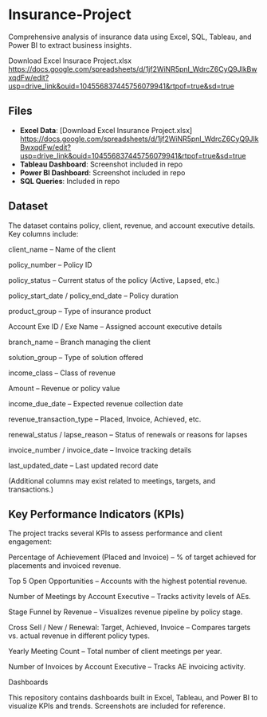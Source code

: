 # Insurance-Project
Comprehensive analysis of insurance data using Excel, SQL, Tableau, and Power BI to extract business insights.

Download Excel Insurace Project.xlsx https://docs.google.com/spreadsheets/d/1jf2WiNR5pnl_WdrcZ6CyQ9JlkBwxqdFw/edit?usp=drive_link&ouid=104556837445756079941&rtpof=true&sd=true

## Files

- **Excel Data**: [Download Excel Insurance Project.xlsx] https://docs.google.com/spreadsheets/d/1jf2WiNR5pnl_WdrcZ6CyQ9JlkBwxqdFw/edit?usp=drive_link&ouid=104556837445756079941&rtpof=true&sd=true
- **Tableau Dashboard**: Screenshot included in repo
- **Power BI Dashboard**: Screenshot included in repo
- **SQL Queries**: Included in repo

## Dataset

The dataset contains policy, client, revenue, and account executive details. Key columns include:

client_name – Name of the client

policy_number – Policy ID

policy_status – Current status of the policy (Active, Lapsed, etc.)

policy_start_date / policy_end_date – Policy duration

product_group – Type of insurance product

Account Exe ID / Exe Name – Assigned account executive details

branch_name – Branch managing the client

solution_group – Type of solution offered

income_class – Class of revenue

Amount – Revenue or policy value

income_due_date – Expected revenue collection date

revenue_transaction_type – Placed, Invoice, Achieved, etc.

renewal_status / lapse_reason – Status of renewals or reasons for lapses

invoice_number / invoice_date – Invoice tracking details

last_updated_date – Last updated record date

(Additional columns may exist related to meetings, targets, and transactions.)

## Key Performance Indicators (KPIs)

The project tracks several KPIs to assess performance and client engagement:

Percentage of Achievement (Placed and Invoice) – % of target achieved for placements and invoiced revenue.

Top 5 Open Opportunities – Accounts with the highest potential revenue.

Number of Meetings by Account Executive – Tracks activity levels of AEs.

Stage Funnel by Revenue – Visualizes revenue pipeline by policy stage.

Cross Sell / New / Renewal: Target, Achieved, Invoice – Compares targets vs. actual revenue in different policy types.

Yearly Meeting Count – Total number of client meetings per year.

Number of Invoices by Account Executive – Tracks AE invoicing activity.

Dashboards

This repository contains dashboards built in Excel, Tableau, and Power BI to visualize KPIs and trends. Screenshots are included for reference.

